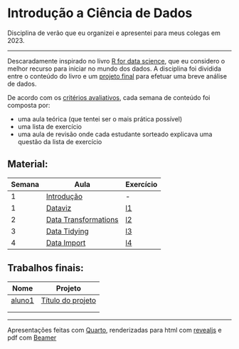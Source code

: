# Introdução a Ciência de Dados
Disciplina de verão que eu organizei e apresentei para meus colegas em 2023.

---

Descaradamente inspirado no livro [R for data science](https://r4ds.hadley.nz/), que eu considero o melhor recurso para iniciar no mundo dos dados. A disciplina foi dividida entre o conteúdo do livro e um [projeto final](metodologia/definicao_trabalho_final.md) para efetuar uma breve análise de dados. 

De acordo com os [critérios avaliativos](metodologia/criterios_avaliativos.md), cada semana de conteúdo foi composta por:

- uma aula teórica (que tentei ser o mais prática possível)
- uma lista de exercício
- uma aula de revisão onde cada estudante sorteado explicava uma questão da lista de exercício

## Material:

| Semana | Aula | Exercício |
| - | --- | --- |
| 1 | [Introdução](aulas/a1/introdução.pdf) | - | 
| 1 | [Dataviz](aulas/a2/dataviz.pdf)| [l1](aulas/exercicios/exercicios_1_2.qmd)  |
| 2 | [Data Transformations](aulas/a3/data_transformation.pdf) | [l2](aulas/a3/ex_data_transformation.qmd) |
| 3 | [Data Tidying](aulas/a4/data_tidying.pdf) | [l3](aulas/a5/ex_data_import.qmd)
| 4 | [Data Import](aulas/a5/data_import.pdf) | [l4](aulas/a5/ex_data_import.qmd)

## Trabalhos finais:

| Nome | Projeto |
| --- | --- |
| [aluno1](link_do_github) | [Título do projeto](link_do_projeto) |
|  |  |
|  |  |

---

Apresentações feitas com [Quarto](https://quarto.org/), renderizadas para html com [revealjs](https://quarto.org/docs/presentations/revealjs/) e pdf com [Beamer](https://quarto.org/docs/presentations/beamer.html)